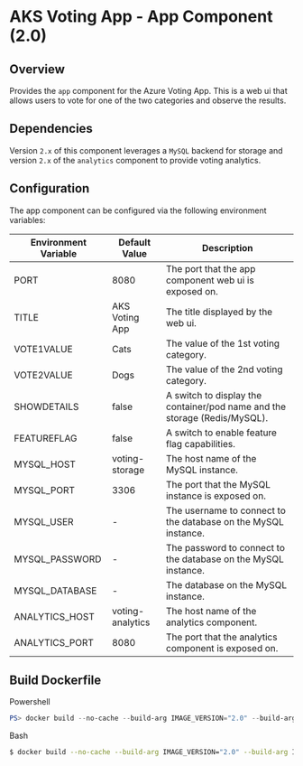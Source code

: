 # AKS Voting App - App Component (2.0)

## Overview

Provides the `app` component for the Azure Voting App. This is a web ui that allows users to vote for one of the two categories and observe the results.

## Dependencies

Version `2.x` of this component leverages a `MySQL` backend for storage and version `2.x` of the `analytics` component to provide voting analytics.

## Configuration

The app component can be configured via the following environment variables:

|Environment Variable  |Default Value      |Description                                                                |
|----------------------|-------------------|---------------------------------------------------------------------------|
|PORT                  | 8080              | The port that the app component web ui is exposed on.                     |
|TITLE                 | AKS Voting App    | The title displayed by the web ui.                                        |
|VOTE1VALUE            | Cats              | The value of the 1st voting category.                                     |
|VOTE2VALUE            | Dogs              | The value of the 2nd voting category.                                     |
|SHOWDETAILS           | false             | A switch to display the container/pod name and the storage (Redis/MySQL). |
|FEATUREFLAG           | false             | A switch to enable feature flag capabilities.                             |
|MYSQL_HOST            | voting-storage    | The host name of the MySQL instance.                                      |
|MYSQL_PORT            | 3306              | The port that the MySQL instance is exposed on.                           |
|MYSQL_USER            | -                 | The username to connect to the database on the MySQL instance.            |
|MYSQL_PASSWORD        | -                 | The password to connect to the database on the MySQL instance.            |
|MYSQL_DATABASE        | -                 | The database on the MySQL instance.                                       |
|ANALYTICS_HOST        | voting-analytics  | The host name of the analytics component.                                 |
|ANALYTICS_PORT        | 8080              | The port that the analytics component is exposed on.                      |

## Build Dockerfile

Powershell

```powershell
PS> docker build --no-cache --build-arg IMAGE_VERSION="2.0" --build-arg IMAGE_CREATE_DATE="$(Get-Date((Get-Date).ToUniversalTime()) -UFormat '%Y-%m-%dT%H:%M:%SZ')" --build-arg IMAGE_SOURCE_REVISION="$(git rev-parse HEAD)" -f Dockerfile -t "voting-app:2.0" .
```

Bash

```bash
$ docker build --no-cache --build-arg IMAGE_VERSION="2.0" --build-arg IMAGE_CREATE_DATE="`date -u +"%Y-%m-%dT%H:%M:%SZ"`" --build-arg IMAGE_SOURCE_REVISION="`git rev-parse HEAD`" -f Dockerfile -t "voting-app:2.0" .
```